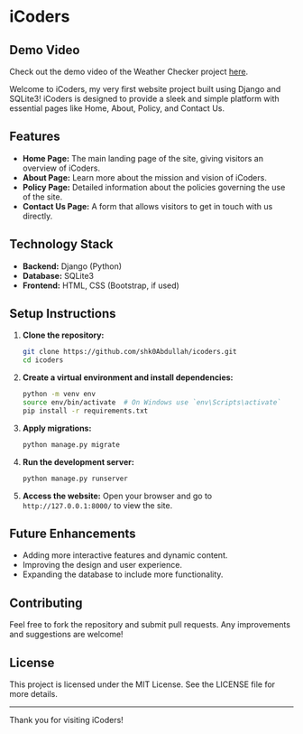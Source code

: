 # iCoders

## Demo Video

Check out the demo video of the Weather Checker project [here]([https://www.linkedin.com/posts/abdullah-amjad-a86206298_%F0%9D%90%96%F0%9D%90%9E%F0%9D%90%9A%F0%9D%90%AD%F0%9D%90%A1%F0%9D%90%9E%F0%9D%90%AB-%F0%9D%90%82%F0%9D%90%A1%F0%9D%90%9E%F0%9D%90%9C%F0%9D%90%A4%F0%9D%90%9E%F0%9D%90%AB-a-responsive-activity-7243301278502572032-pf2X?utm_source=share&utm_medium=member_desktop](https://www.linkedin.com/posts/abdullah-amjad-a86206298_staticwebsite-python-html-activity-7235964216669552640-wYvc?utm_source=share&utm_medium=member_desktop)).


Welcome to iCoders, my very first website project built using Django and SQLite3! iCoders is designed to provide a sleek and simple platform with essential pages like Home, About, Policy, and Contact Us.

## Features

- **Home Page:** The main landing page of the site, giving visitors an overview of iCoders.
- **About Page:** Learn more about the mission and vision of iCoders.
- **Policy Page:** Detailed information about the policies governing the use of the site.
- **Contact Us Page:** A form that allows visitors to get in touch with us directly.

## Technology Stack

- **Backend:** Django (Python)
- **Database:** SQLite3
- **Frontend:** HTML, CSS (Bootstrap, if used)

## Setup Instructions

1. **Clone the repository:**
    ```bash
    git clone https://github.com/shk0Abdullah/icoders.git
    cd icoders
    ```

2. **Create a virtual environment and install dependencies:**
    ```bash
    python -m venv env
    source env/bin/activate  # On Windows use `env\Scripts\activate`
    pip install -r requirements.txt
    ```

3. **Apply migrations:**
    ```bash
    python manage.py migrate
    ```

4. **Run the development server:**
    ```bash
    python manage.py runserver
    ```

5. **Access the website:**
   Open your browser and go to `http://127.0.0.1:8000/` to view the site.

## Future Enhancements

- Adding more interactive features and dynamic content.
- Improving the design and user experience.
- Expanding the database to include more functionality.

## Contributing

Feel free to fork the repository and submit pull requests. Any improvements and suggestions are welcome!

## License

This project is licensed under the MIT License. See the LICENSE file for more details.

---

Thank you for visiting iCoders!
